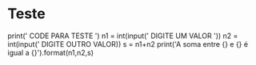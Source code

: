 # Teste

print(' CODE PARA TESTE ')
n1 = int(input(' DIGITE UM VALOR '))
n2 = int(input(' DIGITE OUTRO VALOR))
s = n1+n2
print('A soma entre {} e {} é igual a {}').format(n1,n2,s) 
